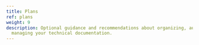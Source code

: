 ```yaml
---
title: Plans
ref: plans
weight: 9
description: Optional guidance and recommendations about organizing, authoring, and
  managing your technical documentation.
---
```


